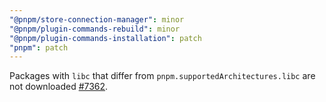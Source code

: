 ```yaml
---
"@pnpm/store-connection-manager": minor
"@pnpm/plugin-commands-rebuild": minor
"@pnpm/plugin-commands-installation": patch
"pnpm": patch
---
```


Packages with `libc` that differ from `pnpm.supportedArchitectures.libc` are not downloaded [#7362](https://github.com/pnpm/pnpm/issues/7362).
